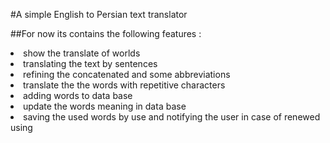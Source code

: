 #A simple English to Persian text translator

##For now its contains the following features :

<li>show the translate of worlds </li>
<li>translating the text by sentences</li>
<li>refining the concatenated and some abbreviations </li>
<li>translate the the words with repetitive characters </li>
<li>adding words to data base</li>
<li>update the words meaning in data base </li>
<li>saving the used words by use and notifying the user in case of renewed using</li>